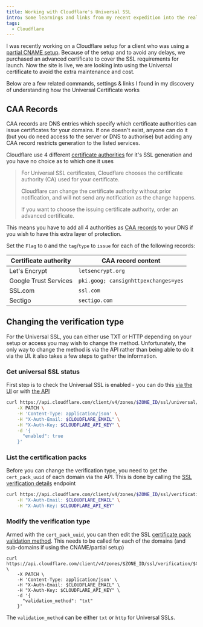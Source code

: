 ```yaml
---
title: Working with Cloudflare's Universal SSL
intro: Some learnings and links from my recent expedition into the realm of Universal SSL certificates from Cloudflare
tags:
  - Cloudflare
---
```


I was recently working on a Cloudflare setup for a client who was using a [partial CNAME setup](https://developers.cloudflare.com/dns/zone-setups/partial-setup/setup/). Because of the setup and to avoid any delays, we purchased an advanced certificate to cover the SSL requirements for launch. Now the site is live, we are looking into using the Universal certificate to avoid the extra maintenance and cost.

Below are a few related commands, settings & links I found in my discovery of understanding how the Universal Certificate works

## CAA Records

CAA records are DNS entries which specify which certificate authorities can issue certificates for your domains. If one doesn't exist, anyone can do it (but you do need access to the server or DNS to authorise) but adding any CAA record restricts generation to the listed services.

Cloudflare use 4 different [certificate authorities](https://developers.cloudflare.com/ssl/edge-certificates/universal-ssl/limitations/#certificate-authority) for it's SSL generation and you have no choice as to which one it uses

> For Universal SSL certificates, Cloudflare chooses the certificate authority (CA) used for your certificate.
>
> Cloudflare can change the certificate authority without prior notification, and will not send any notification as the change happens.
>
> If you want to choose the issuing certificate authority, order an advanced certificate.

This means you have to add all 4 authorities as [CAA records](https://developers.cloudflare.com/ssl/reference/certificate-authorities/#caa-records) to your DNS if you wish to have this extra layer of protection.

Set the `Flag` to `0` and the `tag`/`type` to `issue` for each of the following records:

| Certificate authority | CAA record content |
|---|---|
| Let's Encrypt | `letsencrypt.org` |
| Google Trust Services | `pki.goog; cansignhttpexchanges=yes` |
| SSL.com | `ssl.com` |
| Sectigo | `sectigo.com` |


## Changing the verification type

For the Universal SSL, you can either use TXT or HTTP depending on your setup or access you may wish to change the method. Unfortunately, the only way to change the method is via the API rather than being able to do it via the UI. it also takes a few steps to gather the information.

### Get universal SSL status

First step is to check the Universal SSL is enabled - you can do this [via the UI](https://developers.cloudflare.com/ssl/edge-certificates/universal-ssl/enable-universal-ssl/) or with [the API](https://developers.cloudflare.com/api/resources/ssl/subresources/universal/subresources/settings/methods/edit/)

```bash
curl https://api.cloudflare.com/client/v4/zones/$ZONE_ID/ssl/universal/settings \
    -X PATCH \
    -H 'Content-Type: application/json' \
    -H "X-Auth-Email: $CLOUDFLARE_EMAIL" \
    -H "X-Auth-Key: $CLOUDFLARE_API_KEY" \
    -d '{
      "enabled": true
    }'
```

### List the certification packs

Before you can change the verification type, you need to get the `cert_pack_uuid` of each domain via the API. This is done by calling the [SSL verification details](https://developers.cloudflare.com/api/resources/ssl/subresources/verification/methods/get/) endpoint

```bash
curl https://api.cloudflare.com/client/v4/zones/$ZONE_ID/ssl/verification \
    -H "X-Auth-Email: $CLOUDFLARE_EMAIL" \
    -H "X-Auth-Key: $CLOUDFLARE_API_KEY"
```

### Modify the verification type

Armed with the `cert_pack_uuid`, you can then edit the SSL [certificate pack validation method](https://developers.cloudflare.com/api/resources/ssl/subresources/verification/methods/edit/). This needs to be called for each of the domains (and sub-domains if using the CNAME/partial setup)

```
curl https://api.cloudflare.com/client/v4/zones/$ZONE_ID/ssl/verification/$CERTIFICATE_PACK_ID \
    -X PATCH \
    -H 'Content-Type: application/json' \
    -H "X-Auth-Email: $CLOUDFLARE_EMAIL" \
    -H "X-Auth-Key: $CLOUDFLARE_API_KEY" \
    -d '{
      "validation_method": "txt"
    }'
```

The `validation_method` can be either `txt` or `http` for Universal SSLs.
